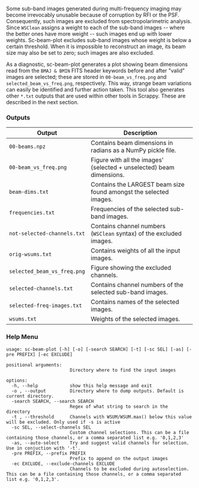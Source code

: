 Some sub-band images generated during multi-frequency imaging may become irrevocably unusable because of corruption  by RFI or the PSF. Consequently, such images are excluded from spectropolarimetric analysis. Since `WSClean` assigns a weight to each of the sub-band images -- where the better ones have more weight -- such images end up with lower weights. Sc-beam-plot excludes sub-band images whose weight is below a certain threshold. When it is impossible to reconstruct an image, its beam size may also be set to zero; such images are also excluded.

As a diagnostic, sc-beam-plot generates a plot showing beam dimensions read from the `BMAJ & BMIN` FITS header keywords before and after "valid" images are selected; these are stored in `00-beam_vs_freq.png` and `selected_beam_vs_freq.png`, respectively. This way, strange beam variations can easily be identified and further action taken. This tool also generates other `*.txt` outputs that are used within other tools in Scrappy. These are described in the next section.


### Outputs

| Output                            | Description                           |
|-----------------------------------|---------------------------------------|
| `00-beams.npz`                    | Contains beam dimensions in radians as a NumPy pickle file. |
| `00-beam_vs_freq.png`             | Figure with all the images' (selected + unselected) beam dimensions. |
| `beam-dims.txt`                   | Contains the LARGEST beam size found amongst the selected images. |
| `frequencies.txt`                 | Frequencies of the selected sub-band images. |
| `not-selected-channels.txt`       | Contains channel numbers (`WSClean` syntax) of the excluded images. |
| `orig-wsums.txt`                  | Contains weights of all the input images. |
| `selected_beam_vs_freq.png`       | Figure showing the excluded channels. |
| `selected-channels.txt`           | Contains channel numbers of the selected sub-band images. |
| `selected-freq-images.txt`        | Contains names of the selected images. |
| `wsums.txt`                       | Weights of the selected images. |



### Help Menu
```
usage: sc-beam-plot [-h] [-o] [-search SEARCH] [-t] [-sc SEL] [-as] [-pre PREFIX] [-ec EXCLUDE]

positional arguments:
                        Directory where to find the input images

options:
  -h, --help            show this help message and exit
  -o , --output         Directory where to dump outputs. Default is current directory.
  -search SEARCH, --search SEARCH
                        Regex of what string to search in the directory
  -t , --threshold      Channels with WSUM/WSUM.max() below this value will be excluded. Only used if -s is active
  -sc SEL, --select-channels SEL
                        Custom channel selections. This can be a file containing those channels, or a comma separated list e.g. '0,1,2,3'
  -as, --auto-select    Try and suggest valid channels for selection. Use in conjuction with '-t'.
  -pre PREFIX, --prefix PREFIX
                        Prefix to append on the output images
  -ec EXCLUDE, --exclude-channels EXCLUDE
                        Channels to be excluded during autoselection. This can be a file containing those channels, or a comma separated list e.g. '0,1,2,3'.
```